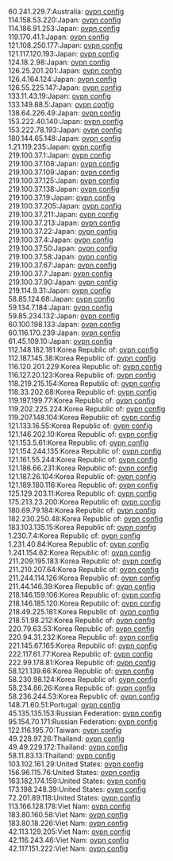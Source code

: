 60.241.229.7:Australia: [ovpn config](vpn/60_241_229_7.ovpn)  
114.158.53.220:Japan: [ovpn config](vpn/114_158_53_220.ovpn)  
114.186.91.253:Japan: [ovpn config](vpn/114_186_91_253.ovpn)  
119.170.41.1:Japan: [ovpn config](vpn/119_170_41_1.ovpn)  
121.108.250.177:Japan: [ovpn config](vpn/121_108_250_177.ovpn)  
121.117.120.193:Japan: [ovpn config](vpn/121_117_120_193.ovpn)  
124.18.2.98:Japan: [ovpn config](vpn/124_18_2_98.ovpn)  
126.25.201.201:Japan: [ovpn config](vpn/126_25_201_201.ovpn)  
126.4.164.124:Japan: [ovpn config](vpn/126_4_164_124.ovpn)  
126.55.225.147:Japan: [ovpn config](vpn/126_55_225_147.ovpn)  
133.11.43.19:Japan: [ovpn config](vpn/133_11_43_19.ovpn)  
133.149.88.5:Japan: [ovpn config](vpn/133_149_88_5.ovpn)  
138.64.226.49:Japan: [ovpn config](vpn/138_64_226_49.ovpn)  
153.222.40.140:Japan: [ovpn config](vpn/153_222_40_140.ovpn)  
153.222.78.193:Japan: [ovpn config](vpn/153_222_78_193.ovpn)  
180.144.65.148:Japan: [ovpn config](vpn/180_144_65_148.ovpn)  
1.21.119.235:Japan: [ovpn config](vpn/1_21_119_235.ovpn)  
219.100.37.1:Japan: [ovpn config](vpn/219_100_37_1.ovpn)  
219.100.37.108:Japan: [ovpn config](vpn/219_100_37_108.ovpn)  
219.100.37.109:Japan: [ovpn config](vpn/219_100_37_109.ovpn)  
219.100.37.125:Japan: [ovpn config](vpn/219_100_37_125.ovpn)  
219.100.37.138:Japan: [ovpn config](vpn/219_100_37_138.ovpn)  
219.100.37.19:Japan: [ovpn config](vpn/219_100_37_19.ovpn)  
219.100.37.205:Japan: [ovpn config](vpn/219_100_37_205.ovpn)  
219.100.37.211:Japan: [ovpn config](vpn/219_100_37_211.ovpn)  
219.100.37.213:Japan: [ovpn config](vpn/219_100_37_213.ovpn)  
219.100.37.22:Japan: [ovpn config](vpn/219_100_37_22.ovpn)  
219.100.37.4:Japan: [ovpn config](vpn/219_100_37_4.ovpn)  
219.100.37.50:Japan: [ovpn config](vpn/219_100_37_50.ovpn)  
219.100.37.58:Japan: [ovpn config](vpn/219_100_37_58.ovpn)  
219.100.37.67:Japan: [ovpn config](vpn/219_100_37_67.ovpn)  
219.100.37.7:Japan: [ovpn config](vpn/219_100_37_7.ovpn)  
219.100.37.90:Japan: [ovpn config](vpn/219_100_37_90.ovpn)  
219.114.9.31:Japan: [ovpn config](vpn/219_114_9_31.ovpn)  
58.85.124.68:Japan: [ovpn config](vpn/58_85_124_68.ovpn)  
59.134.7.184:Japan: [ovpn config](vpn/59_134_7_184.ovpn)  
59.85.234.132:Japan: [ovpn config](vpn/59_85_234_132.ovpn)  
60.100.198.133:Japan: [ovpn config](vpn/60_100_198_133.ovpn)  
60.116.170.239:Japan: [ovpn config](vpn/60_116_170_239.ovpn)  
61.45.109.10:Japan: [ovpn config](vpn/61_45_109_10.ovpn)  
112.148.182.181:Korea Republic of: [ovpn config](vpn/112_148_182_181.ovpn)  
112.187.145.38:Korea Republic of: [ovpn config](vpn/112_187_145_38.ovpn)  
116.120.201.229:Korea Republic of: [ovpn config](vpn/116_120_201_229.ovpn)  
116.127.20.123:Korea Republic of: [ovpn config](vpn/116_127_20_123.ovpn)  
118.219.215.154:Korea Republic of: [ovpn config](vpn/118_219_215_154.ovpn)  
118.33.202.68:Korea Republic of: [ovpn config](vpn/118_33_202_68.ovpn)  
119.197.199.77:Korea Republic of: [ovpn config](vpn/119_197_199_77.ovpn)  
119.202.225.224:Korea Republic of: [ovpn config](vpn/119_202_225_224.ovpn)  
119.207.148.104:Korea Republic of: [ovpn config](vpn/119_207_148_104.ovpn)  
121.133.16.55:Korea Republic of: [ovpn config](vpn/121_133_16_55.ovpn)  
121.146.202.10:Korea Republic of: [ovpn config](vpn/121_146_202_10.ovpn)  
121.153.5.61:Korea Republic of: [ovpn config](vpn/121_153_5_61.ovpn)  
121.154.244.135:Korea Republic of: [ovpn config](vpn/121_154_244_135.ovpn)  
121.161.55.244:Korea Republic of: [ovpn config](vpn/121_161_55_244.ovpn)  
121.186.66.231:Korea Republic of: [ovpn config](vpn/121_186_66_231.ovpn)  
121.187.26.104:Korea Republic of: [ovpn config](vpn/121_187_26_104.ovpn)  
121.189.180.116:Korea Republic of: [ovpn config](vpn/121_189_180_116.ovpn)  
125.129.203.11:Korea Republic of: [ovpn config](vpn/125_129_203_11.ovpn)  
175.213.23.200:Korea Republic of: [ovpn config](vpn/175_213_23_200.ovpn)  
180.69.79.184:Korea Republic of: [ovpn config](vpn/180_69_79_184.ovpn)  
182.230.250.48:Korea Republic of: [ovpn config](vpn/182_230_250_48.ovpn)  
183.103.135.15:Korea Republic of: [ovpn config](vpn/183_103_135_15.ovpn)  
1.230.7.4:Korea Republic of: [ovpn config](vpn/1_230_7_4.ovpn)  
1.231.40.84:Korea Republic of: [ovpn config](vpn/1_231_40_84.ovpn)  
1.241.154.62:Korea Republic of: [ovpn config](vpn/1_241_154_62.ovpn)  
211.209.195.183:Korea Republic of: [ovpn config](vpn/211_209_195_183.ovpn)  
211.210.207.64:Korea Republic of: [ovpn config](vpn/211_210_207_64.ovpn)  
211.244.114.126:Korea Republic of: [ovpn config](vpn/211_244_114_126.ovpn)  
211.44.146.39:Korea Republic of: [ovpn config](vpn/211_44_146_39.ovpn)  
218.146.159.106:Korea Republic of: [ovpn config](vpn/218_146_159_106.ovpn)  
218.146.185.120:Korea Republic of: [ovpn config](vpn/218_146_185_120.ovpn)  
218.49.225.181:Korea Republic of: [ovpn config](vpn/218_49_225_181.ovpn)  
218.51.98.212:Korea Republic of: [ovpn config](vpn/218_51_98_212.ovpn)  
220.79.63.53:Korea Republic of: [ovpn config](vpn/220_79_63_53.ovpn)  
220.94.31.232:Korea Republic of: [ovpn config](vpn/220_94_31_232.ovpn)  
221.145.67.165:Korea Republic of: [ovpn config](vpn/221_145_67_165.ovpn)  
222.117.61.77:Korea Republic of: [ovpn config](vpn/222_117_61_77.ovpn)  
222.99.178.81:Korea Republic of: [ovpn config](vpn/222_99_178_81.ovpn)  
58.121.139.66:Korea Republic of: [ovpn config](vpn/58_121_139_66.ovpn)  
58.230.98.124:Korea Republic of: [ovpn config](vpn/58_230_98_124.ovpn)  
58.234.86.26:Korea Republic of: [ovpn config](vpn/58_234_86_26.ovpn)  
58.236.244.53:Korea Republic of: [ovpn config](vpn/58_236_244_53.ovpn)  
148.71.60.51:Portugal: [ovpn config](vpn/148_71_60_51.ovpn)  
45.135.135.153:Russian Federation: [ovpn config](vpn/45_135_135_153.ovpn)  
95.154.70.171:Russian Federation: [ovpn config](vpn/95_154_70_171.ovpn)  
122.116.195.70:Taiwan: [ovpn config](vpn/122_116_195_70.ovpn)  
49.228.97.26:Thailand: [ovpn config](vpn/49_228_97_26.ovpn)  
49.49.229.172:Thailand: [ovpn config](vpn/49_49_229_172.ovpn)  
58.11.83.13:Thailand: [ovpn config](vpn/58_11_83_13.ovpn)  
103.102.161.29:United States: [ovpn config](vpn/103_102_161_29.ovpn)  
156.96.115.76:United States: [ovpn config](vpn/156_96_115_76.ovpn)  
163.182.174.159:United States: [ovpn config](vpn/163_182_174_159.ovpn)  
173.198.248.39:United States: [ovpn config](vpn/173_198_248_39.ovpn)  
72.201.89.118:United States: [ovpn config](vpn/72_201_89_118.ovpn)  
113.166.128.178:Viet Nam: [ovpn config](vpn/113_166_128_178.ovpn)  
183.80.160.58:Viet Nam: [ovpn config](vpn/183_80_160_58.ovpn)  
183.80.18.226:Viet Nam: [ovpn config](vpn/183_80_18_226.ovpn)  
42.113.129.205:Viet Nam: [ovpn config](vpn/42_113_129_205.ovpn)  
42.116.243.46:Viet Nam: [ovpn config](vpn/42_116_243_46.ovpn)  
42.117.151.222:Viet Nam: [ovpn config](vpn/42_117_151_222.ovpn)  
